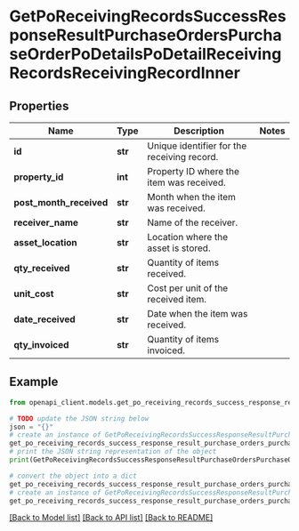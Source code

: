 # GetPoReceivingRecordsSuccessResponseResultPurchaseOrdersPurchaseOrderPoDetailsPoDetailReceivingRecordsReceivingRecordInner


## Properties

Name | Type | Description | Notes
------------ | ------------- | ------------- | -------------
**id** | **str** | Unique identifier for the receiving record. | 
**property_id** | **int** | Property ID where the item was received. | 
**post_month_received** | **str** | Month when the item was received. | 
**receiver_name** | **str** | Name of the receiver. | 
**asset_location** | **str** | Location where the asset is stored. | 
**qty_received** | **str** | Quantity of items received. | 
**unit_cost** | **str** | Cost per unit of the received item. | 
**date_received** | **str** | Date when the item was received. | 
**qty_invoiced** | **str** | Quantity of items invoiced. | 

## Example

```python
from openapi_client.models.get_po_receiving_records_success_response_result_purchase_orders_purchase_order_po_details_po_detail_receiving_records_receiving_record_inner import GetPoReceivingRecordsSuccessResponseResultPurchaseOrdersPurchaseOrderPoDetailsPoDetailReceivingRecordsReceivingRecordInner

# TODO update the JSON string below
json = "{}"
# create an instance of GetPoReceivingRecordsSuccessResponseResultPurchaseOrdersPurchaseOrderPoDetailsPoDetailReceivingRecordsReceivingRecordInner from a JSON string
get_po_receiving_records_success_response_result_purchase_orders_purchase_order_po_details_po_detail_receiving_records_receiving_record_inner_instance = GetPoReceivingRecordsSuccessResponseResultPurchaseOrdersPurchaseOrderPoDetailsPoDetailReceivingRecordsReceivingRecordInner.from_json(json)
# print the JSON string representation of the object
print(GetPoReceivingRecordsSuccessResponseResultPurchaseOrdersPurchaseOrderPoDetailsPoDetailReceivingRecordsReceivingRecordInner.to_json())

# convert the object into a dict
get_po_receiving_records_success_response_result_purchase_orders_purchase_order_po_details_po_detail_receiving_records_receiving_record_inner_dict = get_po_receiving_records_success_response_result_purchase_orders_purchase_order_po_details_po_detail_receiving_records_receiving_record_inner_instance.to_dict()
# create an instance of GetPoReceivingRecordsSuccessResponseResultPurchaseOrdersPurchaseOrderPoDetailsPoDetailReceivingRecordsReceivingRecordInner from a dict
get_po_receiving_records_success_response_result_purchase_orders_purchase_order_po_details_po_detail_receiving_records_receiving_record_inner_from_dict = GetPoReceivingRecordsSuccessResponseResultPurchaseOrdersPurchaseOrderPoDetailsPoDetailReceivingRecordsReceivingRecordInner.from_dict(get_po_receiving_records_success_response_result_purchase_orders_purchase_order_po_details_po_detail_receiving_records_receiving_record_inner_dict)
```
[[Back to Model list]](../README.md#documentation-for-models) [[Back to API list]](../README.md#documentation-for-api-endpoints) [[Back to README]](../README.md)


